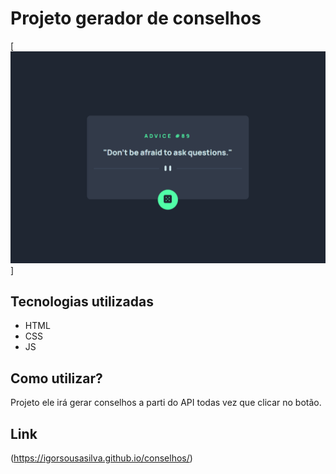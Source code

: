 # Projeto gerador de conselhos
[<img src="./src/images/conselhos.gif" alt="tela gif">]

## Tecnologias utilizadas
- HTML
- CSS
- JS
##  Como utilizar?
Projeto ele irá gerar conselhos a parti do API todas vez que clicar no botão.

## Link
(https://igorsousasilva.github.io/conselhos/)
